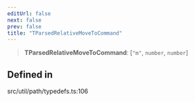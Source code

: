 ```yaml
---
editUrl: false
next: false
prev: false
title: "TParsedRelativeMoveToCommand"
---
```


> **TParsedRelativeMoveToCommand**: [`"m"`, `number`, `number`]

## Defined in

src/util/path/typedefs.ts:106
